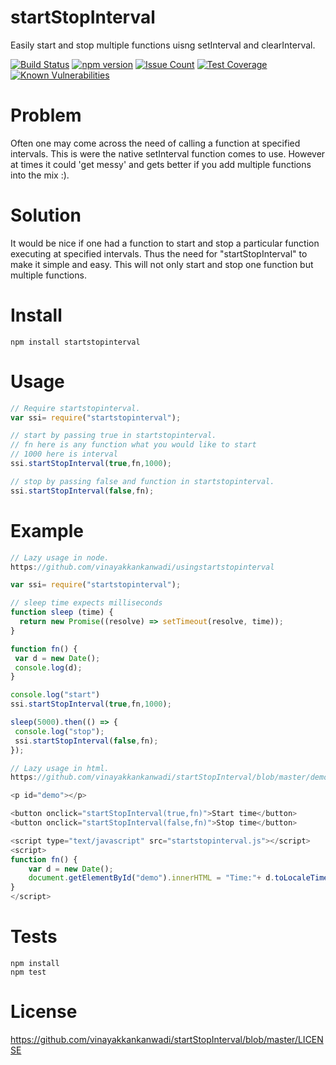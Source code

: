 # startStopInterval
Easily start and stop multiple functions uisng setInterval and clearInterval.

[![Build Status](https://travis-ci.org/vinayakkankanwadi/startStopInterval.svg?branch=master)](https://travis-ci.org/vinayakkankanwadi/startStopInterval)
[![npm version](https://badge.fury.io/js/startstopinterval.png)](https://badge.fury.io/js/startstopinterval)
[![Issue Count](https://codeclimate.com/repos/57f0d662762539006c007be9/badges/9188f8cd47a655a05661/issue_count.svg)](https://codeclimate.com/repos/57f0d662762539006c007be9/feed)
[![Test Coverage](https://codeclimate.com/repos/57f0d662762539006c007be9/badges/9188f8cd47a655a05661/coverage.svg)](https://codeclimate.com/repos/57f0d662762539006c007be9/coverage)
[![Known Vulnerabilities](https://snyk.io/test/github/vinayakkankanwadi/startstopinterval/4b139fc03c5c21f584b62bec9148d49c63b7442e/badge.svg)](https://snyk.io/test/github/vinayakkankanwadi/startstopinterval/4b139fc03c5c21f584b62bec9148d49c63b7442e)

Problem
========
Often one may come across the need of calling a function at specified intervals.
This is were the native setInterval function comes to use. 
However at times it could 'get messy' and gets better if you add multiple functions into the mix :).

Solution
========
It would be nice if one had a function to start and stop a particular function executing at specified intervals.
Thus the need for "startStopInterval" to make it simple and easy.
This will not only start and stop one function but multiple functions.

Install
========
```
npm install startstopinterval
```

Usage
======
```javascript
// Require startstopinterval.
var ssi= require("startstopinterval");

```

```javascript
// start by passing true in startstopinterval.
// fn here is any function what you would like to start
// 1000 here is interval
ssi.startStopInterval(true,fn,1000);

```

```javascript
// stop by passing false and function in startstopinterval.
ssi.startStopInterval(false,fn);

```

Example
======
```javascript
// Lazy usage in node.
https://github.com/vinayakkankanwadi/usingstartstopinterval

var ssi= require("startstopinterval");

// sleep time expects milliseconds
function sleep (time) {
  return new Promise((resolve) => setTimeout(resolve, time));
}

function fn() {
 var d = new Date();
 console.log(d);
}

console.log("start")
ssi.startStopInterval(true,fn,1000);

sleep(5000).then(() => {
 console.log("stop");
 ssi.startStopInterval(false,fn);
});
```

```javascript
// Lazy usage in html.
https://github.com/vinayakkankanwadi/startStopInterval/blob/master/demo.html

<p id="demo"></p>

<button onclick="startStopInterval(true,fn)">Start time</button>
<button onclick="startStopInterval(false,fn)">Stop time</button>

<script type="text/javascript" src="startstopinterval.js"></script>
<script>
function fn() {
    var d = new Date();
    document.getElementById("demo").innerHTML = "Time:"+ d.toLocaleTimeString();
}
</script>

```

Tests
=====
```shell
npm install
npm test
```

License
=======
https://github.com/vinayakkankanwadi/startStopInterval/blob/master/LICENSE
